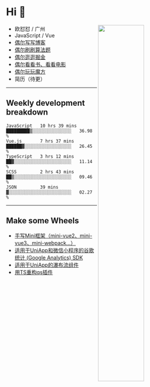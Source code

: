 # Hi 👋

[<img align="right" width="50%" src="https://github-readme-stats.vercel.app/api?username=OUDUIDUI&theme=dark&show_icons=true">](https://metrics.lecoq.io/OUDUIDUI?template=classic&#41;)


- 欧怼怼 / 广州
- JavaScript / Vue
- [偶尔写写博客](ouduidui.cn)
- [偶尔刷刷算法题](https://github.com/OUDUIDUI/algorithm-brushing)
- [偶尔逛逛掘金](https://juejin.cn/user/4309700183594366)
- [偶尔看看书、看看电影](https://www.yuque.com/books/share/3ee1684b-8e19-4849-b5aa-13d1813ded6d)
- [偶尔玩玩魔方](https://cubing.com/results/person/2014OUSH01)
- 简历（待更）

---

##  Weekly development breakdown

<!--START_SECTION:waka-->
```text
JavaScript   10 hrs 39 mins  █████████▒░░░░░░░░░░░░░░░   36.98 % 
Vue.js       7 hrs 37 mins   ██████▓░░░░░░░░░░░░░░░░░░   26.45 % 
TypeScript   3 hrs 12 mins   ██▓░░░░░░░░░░░░░░░░░░░░░░   11.14 % 
SCSS         2 hrs 43 mins   ██▒░░░░░░░░░░░░░░░░░░░░░░   09.46 % 
JSON         39 mins         ▓░░░░░░░░░░░░░░░░░░░░░░░░   02.27 % 
```
<!--END_SECTION:waka-->



---

##  Make some Wheels

- [手写Mini框架（mini-vue2、mini-vue3、mini-webpack...）](https://github.com/OUDUIDUI/mini)
- [适用于UniApp和微信小程序的谷歌统计 (Google Analytics) SDK](https://github.com/OUDUIDUI/ga-tracker)
- [适用于UniApp的瀑布流组件](https://github.com/OUDUIDUI/uniapp-waterfalls-flow)
- [用TS重构qs插件](https://github.com/OUDUIDUI/qs)


